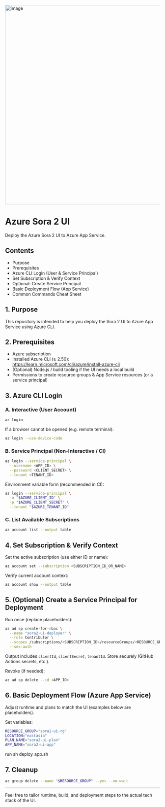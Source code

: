 <img width="1266" height="647" alt="image" src="https://github.com/user-attachments/assets/f61bf8b6-0130-46e2-9d24-40b162814328" />



# Azure Sora 2 UI

Deploy the Azure Sora 2 UI to Azure App Service.

## Contents

- Purpose
- Prerequisites
- Azure CLI Login (User & Service Principal)
- Set Subscription & Verify Context
- Optional: Create Service Principal
- Basic Deployment Flow (App Service)
- Common Commands Cheat Sheet

## 1. Purpose

This repository is intended to help you deploy the Sora 2 UI to Azure App Service using Azure CLI.

## 2. Prerequisites

- Azure subscription
- Installed Azure CLI (≥ 2.50): https://learn.microsoft.com/cli/azure/install-azure-cli
- (Optional) Node.js / build tooling if the UI needs a local build
- Permissions to create resource groups & App Service resources (or a service principal)

## 3. Azure CLI Login

### A. Interactive (User Account)

```bash
az login
```

If a browser cannot be opened (e.g. remote terminal):

```bash
az login --use-device-code
```

### B. Service Principal (Non-Interactive / CI)

```bash
az login --service-principal \
  --username <APP_ID> \
  --password <CLIENT_SECRET> \
  --tenant <TENANT_ID>
```

Environment variable form (recommended in CI):

```bash
az login --service-principal \
  -u "$AZURE_CLIENT_ID" \
  -p "$AZURE_CLIENT_SECRET" \
  --tenant "$AZURE_TENANT_ID"
```

### C. List Available Subscriptions

```bash
az account list --output table
```

## 4. Set Subscription & Verify Context

Set the active subscription (use either ID or name):

```bash
az account set --subscription <SUBSCRIPTION_ID_OR_NAME>
```

Verify current account context:

```bash
az account show --output table
```

## 5. (Optional) Create a Service Principal for Deployment

Run once (replace placeholders):

```bash
az ad sp create-for-rbac \
  --name "sora2-ui-deployer" \
  --role Contributor \
  --scopes /subscriptions/<SUBSCRIPTION_ID>/resourceGroups/<RESOURCE_GROUP> \
  --sdk-auth
```

Output includes `clientId`, `clientSecret`, `tenantId`. Store securely (GitHub Actions secrets, etc.).

Revoke (if needed):

```bash
az ad sp delete --id <APP_ID>
```

## 6. Basic Deployment Flow (Azure App Service)

Adjust runtime and plans to match the UI (examples below are placeholders).

Set variables:

```bash
RESOURCE_GROUP="sora2-ui-rg"
LOCATION="eastasia"
PLAN_NAME="sora2-ui-plan"
APP_NAME="sora2-ui-app"
```
run sh deploy_app.sh


## 7. Cleanup

```bash
az group delete --name "$RESOURCE_GROUP" --yes --no-wait
```
---

Feel free to tailor runtime, build, and deployment steps to the actual tech stack of the UI.
